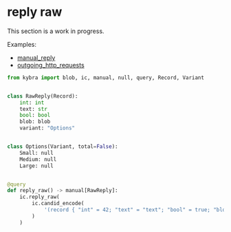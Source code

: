 # reply raw

This section is a work in progress.

Examples:

-   [manual_reply](https://github.com/demergent-labs/kybra/tree/main/examples/manual_reply)
-   [outgoing_http_requests](https://github.com/demergent-labs/kybra/tree/main/examples/outgoing_http_requests)

```python
from kybra import blob, ic, manual, null, query, Record, Variant


class RawReply(Record):
    int: int
    text: str
    bool: bool
    blob: blob
    variant: "Options"


class Options(Variant, total=False):
    Small: null
    Medium: null
    Large: null


@query
def reply_raw() -> manual[RawReply]:
    ic.reply_raw(
        ic.candid_encode(
            '(record { "int" = 42; "text" = "text"; "bool" = true; "blob" = blob "Surprise!"; "variant" = variant { Medium } })'
        )
    )
```

